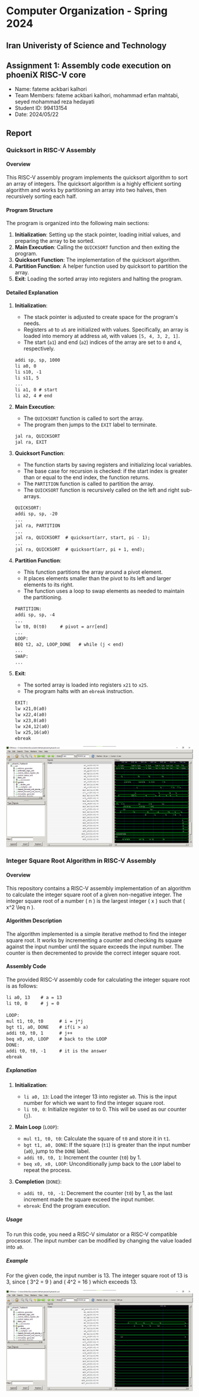 Computer Organization - Spring 2024
==============================================================
## Iran Univeristy of Science and Technology
## Assignment 1: Assembly code execution on phoeniX RISC-V core

- Name: fateme ackbari kalhori
- Team Members: fateme ackbari kalhori, mohammad erfan mahtabi, seyed mohammad reza hedayati
- Student ID: 99413154
- Date: 2024/05/22

## Report

### Quicksort in RISC-V Assembly

#### Overview
This RISC-V assembly program implements the quicksort algorithm to sort an array of integers. The quicksort algorithm is a highly efficient sorting algorithm and works by partitioning an array into two halves, then recursively sorting each half.

#### Program Structure
The program is organized into the following main sections:
1. **Initialization**: Setting up the stack pointer, loading initial values, and preparing the array to be sorted.
2. **Main Execution**: Calling the `QUICKSORT` function and then exiting the program.
3. **Quicksort Function**: The implementation of the quicksort algorithm.
4. **Partition Function**: A helper function used by quicksort to partition the array.
5. **Exit**: Loading the sorted array into registers and halting the program.

#### Detailed Explanation

1. **Initialization**:
    - The stack pointer is adjusted to create space for the program's needs.
    - Registers `a0` to `a5` are initialized with values. Specifically, an array is loaded into memory at address `a0`, with values `[5, 4, 3, 2, 1]`.
    - The start (`a1`) and end (`a2`) indices of the array are set to `0` and `4`, respectively.

    ```assembly
    addi sp, sp, 1000
    li a0, 0
    li s10, -1
    li s11, 5
    ...
    li a1, 0 # start
    li a2, 4 # end
    ```

2. **Main Execution**:
    - The `QUICKSORT` function is called to sort the array.
    - The program then jumps to the `EXIT` label to terminate.

    ```assembly
    jal ra, QUICKSORT
    jal ra, EXIT
    ```

3. **Quicksort Function**:
    - The function starts by saving registers and initializing local variables.
    - The base case for recursion is checked: if the start index is greater than or equal to the end index, the function returns.
    - The `PARTITION` function is called to partition the array.
    - The `QUICKSORT` function is recursively called on the left and right sub-arrays.

    ```assembly
    QUICKSORT:
    addi sp, sp, -20
    ...
    jal ra, PARTITION
    ...
    jal ra, QUICKSORT  # quicksort(arr, start, pi - 1);
    ...
    jal ra, QUICKSORT  # quicksort(arr, pi + 1, end);
    ```

4. **Partition Function**:
    - This function partitions the array around a pivot element.
    - It places elements smaller than the pivot to its left and larger elements to its right.
    - The function uses a loop to swap elements as needed to maintain the partitioning.

    ```assembly
    PARTITION:
    addi sp, sp, -4
    ...
    lw t0, 0(t0)     # pivot = arr[end]
    ...
    LOOP:
    BEQ t2, a2, LOOP_DONE   # while (j < end)
    ...
    SWAP:
    ...
    ```

5. **Exit**:
    - The sorted array is loaded into registers `x21` to `x25`.
    - The program halts with an `ebreak` instruction.

    ```assembly
    EXIT:
    lw x21,0(a0)
    lw x22,4(a0)
    lw x23,8(a0)
    lw x24,12(a0)
    lw x25,16(a0)
    ebreak
    ```
![Quicksort](https://github.com/Uvthk/phoeniX/blob/main/images/quicksort.png)

### Integer Square Root Algorithm in RISC-V Assembly

#### Overview

This repository contains a RISC-V assembly implementation of an algorithm to calculate the integer square root of a given non-negative integer. The integer square root of a number \( n \) is the largest integer \( x \) such that \( x^2 \leq n \).

#### Algorithm Description

The algorithm implemented is a simple iterative method to find the integer square root. It works by incrementing a counter and checking its square against the input number until the square exceeds the input number. The counter is then decremented to provide the correct integer square root.

#### Assembly Code

The provided RISC-V assembly code for calculating the integer square root is as follows:

```assembly
li a0, 13    # a = 13
li t0, 0     # j = 0

LOOP:
mul t1, t0, t0      # i = j*j
bgt t1, a0, DONE    # if(i > a)
addi t0, t0, 1      # j++
beq x0, x0, LOOP    # back to the LOOP
DONE:
addi t0, t0, -1     # it is the answer
ebreak
```

##### Explanation

1. **Initialization**:
    - `li a0, 13`: Load the integer 13 into register `a0`. This is the input number for which we want to find the integer square root.
    - `li t0, 0`: Initialize register `t0` to 0. This will be used as our counter (`j`).

2. **Main Loop** (`LOOP`):
    - `mul t1, t0, t0`: Calculate the square of `t0` and store it in `t1`.
    - `bgt t1, a0, DONE`: If the square (`t1`) is greater than the input number (`a0`), jump to the `DONE` label.
    - `addi t0, t0, 1`: Increment the counter (`t0`) by 1.
    - `beq x0, x0, LOOP`: Unconditionally jump back to the `LOOP` label to repeat the process.

3. **Completion** (`DONE`):
    - `addi t0, t0, -1`: Decrement the counter (`t0`) by 1, as the last increment made the square exceed the input number.
    - `ebreak`: End the program execution.

##### Usage

To run this code, you need a RISC-V simulator or a RISC-V compatible processor. The input number can be modified by changing the value loaded into `a0`.

##### Example

For the given code, the input number is 13. The integer square root of 13 is 3, since \( 3^2 = 9 \) and \( 4^2 = 16 \) which exceeds 13.

![Int_sqrt](https://github.com/Uvthk/phoeniX/blob/main/images/int_sqrt.png)
